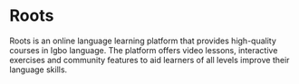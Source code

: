 # Roots
Roots is an online language learning platform that provides high-quality courses in Igbo language.
The platform offers video lessons, interactive exercises and community features to aid learners of all levels improve their language skills.


